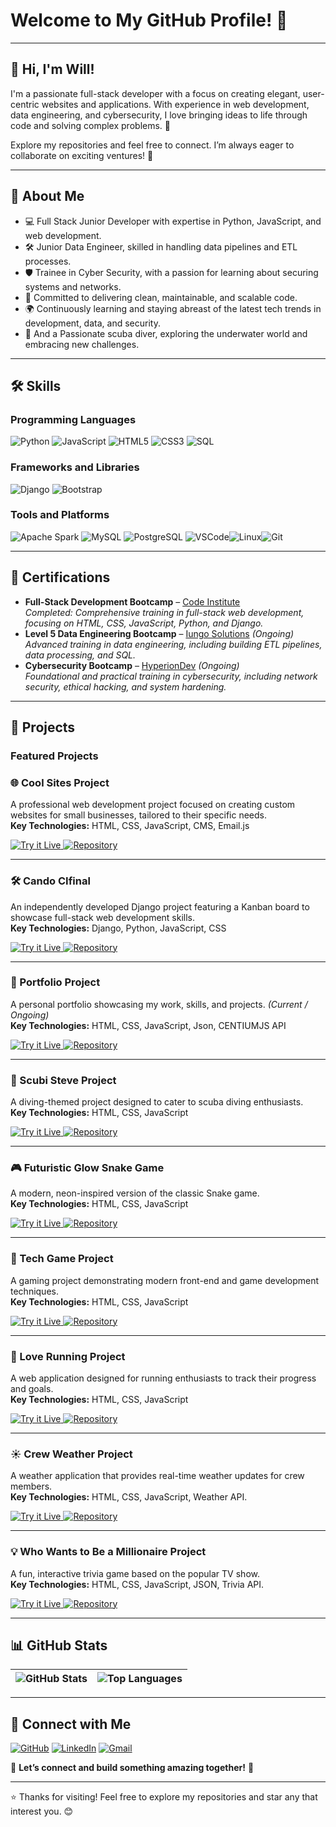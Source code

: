 # Welcome to My GitHub Profile! 👋

---

## 👋 Hi, I'm Will!  
I'm a passionate full-stack developer with a focus on creating elegant, user-centric websites and applications. With experience in web development, data engineering, and cybersecurity, I love bringing ideas to life through code and solving complex problems. 🚀

Explore my repositories and feel free to connect. I’m always eager to collaborate on exciting ventures! 🌟

---

## 🚀 About Me
- 💻 Full Stack Junior Developer with expertise in Python, JavaScript, and web development.
- 🛠️ Junior Data Engineer, skilled in handling data pipelines and ETL processes.
- 🛡️ Trainee in Cyber Security, with a passion for learning about securing systems and networks.
- 🎯 Committed to delivering clean, maintainable, and scalable code.
- 🌍 Continuously learning and staying abreast of the latest tech trends in development, data, and security.
- 🌊 And a Passionate scuba diver, exploring the underwater world and embracing new challenges.

---

## 🛠️ Skills

### Programming Languages
![Python](https://img.shields.io/badge/Python-3776AB?style=for-the-badge&logo=python&logoColor=white)
![JavaScript](https://img.shields.io/badge/JavaScript-F7DF1E?style=for-the-badge&logo=javascript&logoColor=black)
![HTML5](https://img.shields.io/badge/HTML5-E34F26?style=for-the-badge&logo=html5&logoColor=white)
![CSS3](https://img.shields.io/badge/CSS3-1572B6?style=for-the-badge&logo=css3&logoColor=white)
![SQL](https://img.shields.io/badge/SQL-4479A1?style=for-the-badge&logo=postgresql&logoColor=white)

### Frameworks and Libraries
![Django](https://img.shields.io/badge/Django-092E20?style=for-the-badge&logo=django&logoColor=white)
![Bootstrap](https://img.shields.io/badge/Bootstrap-7952B3?style=for-the-badge&logo=bootstrap&logoColor=white)

### Tools and Platforms
![Apache Spark](https://img.shields.io/badge/Apache%20Spark-E25A1C?style=for-the-badge&logo=apachespark&logoColor=white)
![MySQL](https://img.shields.io/badge/MySQL-4479A1?style=for-the-badge&logo=mysql&logoColor=white)
![PostgreSQL](https://img.shields.io/badge/PostgreSQL-336791?style=for-the-badge&logo=postgresql&logoColor=white)
![VSCode](https://img.shields.io/badge/VSCode-007ACC?style=for-the-badge&logo=visual-studio-code&logoColor=white)![Linux](https://img.shields.io/badge/Linux-FCC624?style=for-the-badge&logo=linux&logoColor=black)![Git](https://img.shields.io/badge/Git-F05032?style=for-the-badge&logo=git&logoColor=white)


---

## 🏅 Certifications  
- **Full-Stack Development Bootcamp** – [Code Institute](https://www.credential.net/836b8c9a-476f-41ca-a3be-abe512bdfd22#acc.wAy4P98S)  
  *Completed: Comprehensive training in full-stack web development, focusing on HTML, CSS, JavaScript, Python, and Django.*  
- **Level 5 Data Engineering Bootcamp** – [Iungo Solutions](https://iungosolutions.com) *(Ongoing)*  
  *Advanced training in data engineering, including building ETL pipelines, data processing, and SQL.*  
- **Cybersecurity Bootcamp** – [HyperionDev](https://www.hyperiondev.com) *(Ongoing)*  
  *Foundational and practical training in cybersecurity, including network security, ethical hacking, and system hardening.*


---

## 🌟 Projects

### Featured Projects

### 🌐 Cool Sites Project
A professional web development project focused on creating custom websites for small businesses, tailored to their specific needs.  
**Key Technologies:** HTML, CSS, JavaScript, CMS, Email.js

<div>
  <a href="https://wgwhitecoding.github.io/CoolSites/" target="_blank" tabindex="-1">
      <img src="https://img.shields.io/badge/Try%20it%20Live-%2300A676?style=for-the-badge&logo=firefox&logoColor=white" alt="Try it Live">
  </a>
  <a href="https://github.com/wgwhitecoding/CoolSites" target="_blank" tabindex="-1">
      <img src="https://img.shields.io/badge/Repository-%232D3748?style=for-the-badge&logo=github&logoColor=white" alt="Repository">
  </a>
</div>

---

### 🛠️ Cando CIfinal
An independently developed Django project featuring a Kanban board to showcase full-stack web development skills.  
**Key Technologies:** Django, Python, JavaScript, CSS

<div>
  <a href="https://cando-ci-6dea2075e664.herokuapp.com/accounts/login/" target="_blank" tabindex="-1">
      <img src="https://img.shields.io/badge/Try%20it%20Live-%2300A676?style=for-the-badge&logo=firefox&logoColor=white" alt="Try it Live">
  </a>
  <a href="https://github.com/wgwhitecoding/Cando-CIfinal" target="_blank" tabindex="-1">
      <img src="https://img.shields.io/badge/Repository-%232D3748?style=for-the-badge&logo=github&logoColor=white" alt="Repository">
  </a>
</div>

---

### 💼 Portfolio Project
A personal portfolio showcasing my work, skills, and projects. *(Current / Ongoing)*  
**Key Technologies:** HTML, CSS, JavaScript, Json, CENTIUMJS API

<div>
   <a href="https://wgwhitecoding.github.io/portfolio/" target="_blank" tabindex="-1">
      <img src="https://img.shields.io/badge/Try%20it%20Live-%2300A676?style=for-the-badge&logo=firefox&logoColor=white" alt="Try it Live">
  </a>
  <a href="https://github.com/wgwhitecoding/portfolio" target="_blank" tabindex="-1">
      <img src="https://img.shields.io/badge/Repository-%232D3748?style=for-the-badge&logo=github&logoColor=white" alt="Repository">
  </a>
</div>

---

### 🐠 Scubi Steve Project
A diving-themed project designed to cater to scuba diving enthusiasts.  
**Key Technologies:** HTML, CSS, JavaScript  

<div>
  <a href="https://wgwhitecoding.github.io/scubisteve/" target="_blank" tabindex="-1">
      <img src="https://img.shields.io/badge/Try%20it%20Live-%2300A676?style=for-the-badge&logo=firefox&logoColor=white" alt="Try it Live">
  </a>
  <a href="https://github.com/wgwhitecoding/scubisteve" target="_blank" tabindex="-1">
      <img src="https://img.shields.io/badge/Repository-%232D3748?style=for-the-badge&logo=github&logoColor=white" alt="Repository">
  </a>
</div>

---

### 🎮 Futuristic Glow Snake Game
A modern, neon-inspired version of the classic Snake game.  
**Key Technologies:** HTML, CSS, JavaScript  

<div>
  <a href="https://wgwhitecoding.github.io/snake/" target="_blank" tabindex="-1">
      <img src="https://img.shields.io/badge/Try%20it%20Live-%2300A676?style=for-the-badge&logo=firefox&logoColor=white" alt="Try it Live">
  </a>
  <a href="https://github.com/wgwhitecoding/snake" target="_blank" tabindex="-1">
      <img src="https://img.shields.io/badge/Repository-%232D3748?style=for-the-badge&logo=github&logoColor=white" alt="Repository">
  </a>
</div>

---

### 🎯 Tech Game Project
A gaming project demonstrating modern front-end and game development techniques.  
**Key Technologies:** HTML, CSS, JavaScript  

<div>
  <a href="https://wgwhitecoding.github.io/tech_game/" target="_blank" tabindex="-1">
      <img src="https://img.shields.io/badge/Try%20it%20Live-%2300A676?style=for-the-badge&logo=firefox&logoColor=white" alt="Try it Live">
  </a>
   <a href="https://github.com/wgwhitecoding/tech_game" target="_blank" tabindex="-1">
      <img src="https://img.shields.io/badge/Repository-%232D3748?style=for-the-badge&logo=github&logoColor=white" alt="Repository">
  </a>
</div>

---

### 🏃 Love Running Project
A web application designed for running enthusiasts to track their progress and goals.  
**Key Technologies:** HTML, CSS, JavaScript  

<div>
  <a href="https://wgwhitecoding.github.io/Love-Running/" target="_blank" tabindex="-1">
      <img src="https://img.shields.io/badge/Try%20it%20Live-%2300A676?style=for-the-badge&logo=firefox&logoColor=white" alt="Try it Live">
  </a>
   <a href="https://github.com/wgwhitecoding/Love-Running" target="_blank" tabindex="-1">
      <img src="https://img.shields.io/badge/Repository-%232D3748?style=for-the-badge&logo=github&logoColor=white" alt="Repository">
  </a>
</div>

---

### ☀️ Crew Weather Project
A weather application that provides real-time weather updates for crew members.  
**Key Technologies:** HTML, CSS, JavaScript, Weather API.

<div>
  <a href="https://chrissylv.github.io/crew-weather/" target="_blank" tabindex="-1">
      <img src="https://img.shields.io/badge/Try%20it%20Live-%2300A676?style=for-the-badge&logo=firefox&logoColor=white" alt="Try it Live">
  </a>
 <a href="https://github.com/ChrissyLV/crew-weather" target="_blank" tabindex="-1">
      <img src="https://img.shields.io/badge/Repository-%232D3748?style=for-the-badge&logo=github&logoColor=white" alt="Repository">
  </a>
</div>

---

### 💡 Who Wants to Be a Millionaire Project
A fun, interactive trivia game based on the popular TV show.  
**Key Technologies:** HTML, CSS, JavaScript, JSON, Trivia API.

<div>
  
  <a href="https://wgwhitecoding.github.io/Who-Wants-To-Be-A-Millionaire/" target="_blank" tabindex="-1">
      <img src="https://img.shields.io/badge/Try%20it%20Live-%2300A676?style=for-the-badge&logo=firefox&logoColor=white" alt="Try it Live">
  </a>
  <a href="https://github.com/wgwhitecoding/who-wants-to-be-a-millionaire" target="_blank" tabindex="-1">
      <img src="https://img.shields.io/badge/Repository-%232D3748?style=for-the-badge&logo=github&logoColor=white" alt="Repository">
  </a>
</div>

---

## 📊 GitHub Stats

| ![GitHub Stats](https://github-readme-stats.vercel.app/api?username=wgwhitecoding&show_icons=true&theme=radical) | ![Top Languages](https://github-readme-stats.vercel.app/api/top-langs/?username=wgwhitecoding&layout=compact&theme=radical) |
|:--------------------------------------------------------------------------:|:-----------------------------------------------------------------------:|


---

## 🤝 Connect with Me

[![GitHub](https://img.shields.io/badge/GitHub-181717?style=for-the-badge&logo=github&logoColor=white)](https://github.com/wgwhitecoding)
[![LinkedIn](https://img.shields.io/badge/LinkedIn-0077B5?style=for-the-badge&logo=linkedin&logoColor=white)](https://www.linkedin.com/in/walidwillwhite/)
[![Gmail](https://img.shields.io/badge/Gmail-D14836?style=for-the-badge&logo=gmail&logoColor=white)](mailto:walidwillwhite@gmail.com)


🚀 **Let’s connect and build something amazing together!** 🚀

---

⭐️ Thanks for visiting! Feel free to explore my repositories and star any that interest you. 😊

